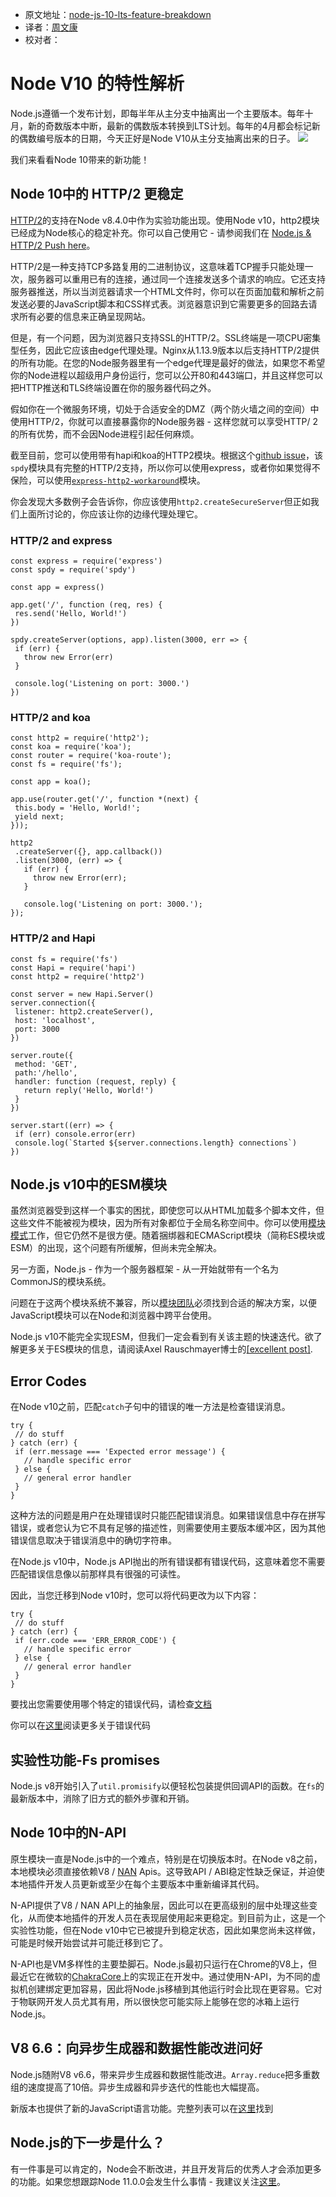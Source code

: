 * 原文地址：[node-js-10-lts-feature-breakdown](https://blog.risingstack.com/node-js-10-lts-feature-breakdown/)
* 译者：[周文康](https://github.com/wenkangzhou)
* 校对者：

# Node V10 的特性解析

Node.js遵循一个发布计划，即每半年从主分支中抽离出一个主要版本。每年十月，新的奇数版本中断，最新的偶数版本转换到LTS计划。每年的4月都会标记新的偶数编号版本的日期，今天正好是Node V10从主分支抽离出来的日子。
![](https://blog.risingstack.com/content/images/2018/04/whats-new-in-node-js-10-risingstack.png)

我们来看看Node 10带来的新功能！

## Node 10中的 HTTP/2 更稳定

[HTTP/2](https://en.wikipedia.org/wiki/HTTP/2)的支持在Node v8.4.0中作为实验功能出现。使用Node v10，http2模块已经成为Node核心的稳定补充。你可以自己使用它 - 请参阅我们在
[Node.js & HTTP/2 Push here](https://blog.risingstack.com/node-js-http-2-push/)。

HTTP/2是一种支持TCP多路复用的二进制协议，这意味着TCP握手只能处理一次，服务器可以重用已有的连接，通过同一个连接发送多个请求的响应。它还支持服务器推送，所以当浏览器请求一个HTML文件时，你可以在页面加载和解析之前发送必要的JavaScript脚本和CSS样式表。浏览器意识到它需要更多的回路去请求所有必要的信息来正确呈现网站。

但是，有一个问题，因为浏览器只支持SSL的HTTP/2。SSL终端是一项CPU密集型任务，因此它应该由edge代理处理。Nginx从1.13.9版本以后支持HTTP/2提供的所有功能。在您的Node服务器里有一个edge代理是最好的做法，如果您不希望你的Node进程以超级用户身份运行，您可以公开80和443端口，并且这样您可以把HTTP推送和TLS终端设置在你的服务器代码之外。

假如你在一个微服务环境，切处于合适安全的DMZ（两个防火墙之间的空间）中使用HTTP/2，你就可以直接暴露你的Node服务器 - 这样您就可以享受HTTP/ 2的所有优势，而不会因Node进程引起任何麻烦。

截至目前，您可以使用带有hapi和koa的HTTP2模块。根据这个[github issue](https://github.com/expressjs/express/issues/2364)，该`spdy`模块具有完整的HTTP/2支持，所以你可以使用express，或者你如果觉得不保险，可以使用[`express-http2-workaround`](https://www.npmjs.com/package/express-http2-workaround)模块。

你会发现大多数例子会告诉你，你应该使用`http2.createSecureServer`但正如我们上面所讨论的，你应该让你的边缘代理处理它。

### HTTP/2 and express

```
const express = require('express')
const spdy = require('spdy')

const app = express()

app.get('/', function (req, res) {
 res.send('Hello, World!')
})

spdy.createServer(options, app).listen(3000, err => {
 if (err) {
   throw new Error(err)
 }

 console.log('Listening on port: 3000.')
})

```

### HTTP/2 and koa

```
const http2 = require('http2');
const koa = require('koa');
const router = require('koa-route');
const fs = require('fs');

const app = koa();

app.use(router.get('/', function *(next) {
 this.body = 'Hello, World!';
 yield next;
}));

http2
 .createServer({}, app.callback())
 .listen(3000, (err) => {
   if (err) {
     throw new Error(err);
   }

   console.log('Listening on port: 3000.');
});

```

### HTTP/2 and Hapi

```
const fs = require('fs')
const Hapi = require('hapi')
const http2 = require('http2')

const server = new Hapi.Server()
server.connection({
 listener: http2.createServer(),
 host: 'localhost',
 port: 3000
})

server.route({
 method: 'GET',
 path:'/hello',
 handler: function (request, reply) {
   return reply('Hello, World!')
 }
})

server.start((err) => {
 if (err) console.error(err)
 console.log(`Started ${server.connections.length} connections`)
})

```

## Node.js v10中的ESM模块

虽然浏览器受到这样一个事实的困扰，即使您可以从HTML加载多个脚本文件，但这些文件不能被视为模块，因为所有对象都位于全局名称空间中。你可以使用[模块模式](https://addyosmani.com/resources/essentialjsdesignpatterns/book/#modulepatternjavascript)工作，但它仍然不是很方便。随着捆绑器和ECMAScript模块（简称ES模块或ESM）的出现，这个问题有所缓解，但尚未完全解决。

另一方面，Node.js - 作为一个服务器框架 - 从一开始就带有一个名为CommonJS的模块系统。

问题在于这两个模块系统不兼容，所以[模块团队](https://github.com/nodejs/modules)必须找到合适的解决方案，以便JavaScript模块可以在Node和浏览器中跨平台使用。

Node.js v10不能完全实现ESM，但我们一定会看到有关该主题的快速迭代。欲了解更多关于ES模块的信息，请阅读Axel Rauschmayer博士的[[excellent post]](http://2ality.com/2014/09/es6-modules-final.html).

## Error Codes

在Node v10之前，匹配`catch`子句中的错误的唯一方法是检查错误消息。

```
try {
 // do stuff
} catch (err) {
 if (err.message === 'Expected error message') {
   // handle specific error
 } else {
   // general error handler
 }
}

```


这种方法的问题是用户在处理错误时只能匹配错误消息。如果错误信息中存在拼写错误，或者您认为它不具有足够的描述性，则需要使用主要版本缓冲区，因为其他错误信息取决于错误消息中的确切字符串。

在Node.js v10中，Node.js API抛出的所有错误都有错误代码，这意味着您不需要匹配错误信息像以前那样具有很强的可读性。

因此，当您迁移到Node v10时，您可以将代码更改为以下内容：

```
try {
 // do stuff
} catch (err) {
 if (err.code === 'ERR_ERROR_CODE') {
   // handle specific error
 } else {
   // general error handler
 }
}

```


要找出您需要使用哪个特定的错误代码，请检查[文档](https://nodejs.org/dist/latest/docs/api/errors.html#errors_node_js_error_codes)

你可以在[这里](https://medium.com/the-node-js-collection/node-js-errors-changes-you-need-to-know-about-dc8c82417f65)阅读更多关于错误代码
## 实验性功能-Fs promises

Node.js v8开始引入了`util.promisify`以便轻松包装提供回调API的函数。在`fs`的最新版本中，消除了旧方式的额外步骤和开销。

## Node 10中的N-API

原生模块一直是Node.js中的一个难点，特别是在切换版本时。在Node v8之前，本地模块必须直接依赖V8 / [NAN](https://github.com/nodejs/nan) Apis。这导致API / ABI稳定性缺乏保证，并迫使本地插件开发人员更新或至少在每个主要版本中重新编译其代码。

N-API提供了V8 / NAN API上的抽象层，因此可以在更高级别的层中处理这些变化，从而使本地插件的开发人员在表现层使用起来更稳定。到目前为止，这是一个实验性功能，但在Node v10中它已被提升到稳定状态，因此如果您尚未这样做，可能是时候开始尝试并可能迁移到它了。

N-API也是VM多样性的主要垫脚石。Node.js最初只运行在Chrome的V8上，但最近它在微软的[ChakraCore](https://github.com/Microsoft/ChakraCore)上的实现正在开发中。通过使用N-API，为不同的虚拟机创建绑定更加容易，因此将Node.js移植到其他运行时会比现在更容易。它对于物联网开发人员尤其有用，所以很快您可能实际上能够在您的冰箱上运行Node.js。

## V8 6.6：向异步生成器和数据性能改进问好

Node.js随附V8 v6.6，带来异步生成器和数据性能改进。`Array.reduce`把多重数组的速度提高了10倍。异步生成器和异步迭代的性能也大幅提高。

新版本也提供了新的JavaScript语言功能。完整列表可以在[这里](https://v8project.blogspot.hu/)找到

## Node.js的下一步是什么？

有一件事是可以肯定的，Node会不断改进，并且开发背后的优秀人才会添加更多的功能。如果您想跟踪Node 11.0.0会发生什么事情 - 我建议关注[这里](https://github.com/nodejs/Release/issues/328)。